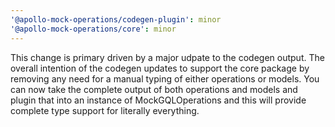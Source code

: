 ```yaml
---
'@apollo-mock-operations/codegen-plugin': minor
'@apollo-mock-operations/core': minor
---
```


This change is primary driven by a major udpate to the codegen output. The overall intention of the
codegen updates to support the core package by removing any need for a manual typing of either
operations or models. You can now take the complete output of both operations and models and plugin
that into an instance of MockGQLOperations and this will provide complete type support for literally
everything.
